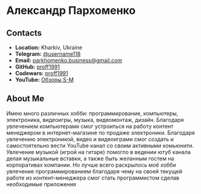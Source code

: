 # Александр Пархоменко

## Contacts
* **Location:** Kharkiv, Ukraine
* **Telegram:** [@username118](https://t.me/username118)
* **Email:** parkhomenko.business@gmail.com
* **GitHub:** [proff1991](https://github.com/proff1991)
* **Codewars:** [proff1991](https://www.codewars.com/users/proff1991)
* **YouTube:** [Обзоры S-M](https://www.youtube.com/channel/UCV1oB1TOfm6CNKfwRZVFzWQ)

## About Me
Имею много различных хобби: программирование, компьютеры, электроника, видеоигры, музыка, видеомонтаж, дизайн. Благодаря увлечением компьютерами смог устроиться на работу контент менеджером в интернет-магазине по продаже электроники. Благодаря увлечению электроникой, видео и видеоиграми смог создать и самостоятельно вести YouTube канал со своим активными комьюнити. Увлечение музыкой (игрой на гитаре) помогло в ведении ютуб канала делая музыкальные вставки, а также быть желанным гостем на корпоративах компании. Но лучше всего раскрылось моё хобби увлечение программированием благодаря чему на своей текущей работе из контент-менеджера смог стать программистом сделав необходимые приложения 
